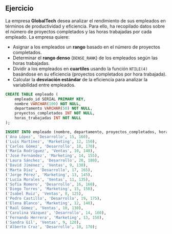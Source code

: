 ## Ejercicio

La empresa **GlobalTech** desea analizar el rendimiento de sus empleados en términos de productividad y eficiencia. Para ello, ha recopilado datos sobre el número de proyectos completados y las horas trabajadas por cada empleado. La empresa quiere:

- Asignar a los empleados un **rango** basado en el número de proyectos completados.
- Determinar el **rango denso** (`DENSE_RANK`) de los empleados según las horas trabajadas.
- Dividir a los empleados en **cuartiles** usando la función `NTILE(4)` basándose en su eficiencia (proyectos completados por hora trabajada).
- Calcular la **desviación estándar** de la eficiencia para analizar la variabilidad entre empleados.


```sql
CREATE TABLE empleado (
    empleado_id SERIAL PRIMARY KEY,
    nombre VARCHAR(100) NOT NULL,
    departamento VARCHAR(50) NOT NULL,
    proyectos_completados INT NOT NULL,
    horas_trabajadas INT NOT NULL
);

INSERT INTO empleado (nombre, departamento, proyectos_completados, horas_trabajadas) VALUES
('Ana López', 'Desarrollo', 15, 160),
('Luis Martínez', 'Marketing', 12, 150),
('Carlos Gómez', 'Desarrollo', 18, 170),
('María Rodríguez', 'Ventas', 10, 140),
('José Fernández', 'Marketing', 14, 155),
('Laura Sánchez', 'Desarrollo', 20, 180),
('David Jiménez', 'Ventas', 9, 130),
('Marta Díaz', 'Desarrollo', 17, 165),
('Jorge Pérez', 'Marketing', 13, 145),
('Lucía Morales', 'Ventas', 11, 135),
('Sofía Romero', 'Desarrollo', 16, 160),
('Diego Torres', 'Marketing', 15, 150),
('Isabel Ruiz', 'Ventas', 8, 125),
('Pedro Castillo', 'Desarrollo', 19, 175),
('Elena Blanco', 'Marketing', 12, 140),
('Raúl Gómez', 'Ventas', 10, 130),
('Carolina Vázquez', 'Desarrollo', 14, 160),
('Fernando Herrera', 'Marketing', 13, 150),
('Sandra Gil', 'Ventas', 9, 120),
('Alberto Cruz', 'Desarrollo', 18, 170);

```